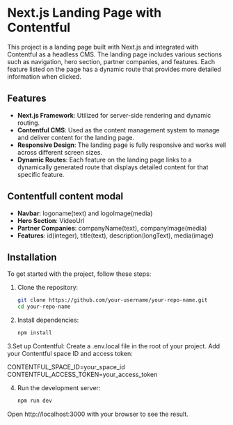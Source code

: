 # Next.js Landing Page with Contentful

This project is a landing page built with Next.js and integrated with Contentful as a headless CMS. 
The landing page includes various sections such as navigation, hero section, partner companies, and features. 
Each feature listed on the page has a dynamic route that provides more detailed information when clicked.

## Features

- **Next.js Framework**: Utilized for server-side rendering and dynamic routing.
- **Contentful CMS**: Used as the content management system to manage and deliver content for the landing page.
- **Responsive Design**: The landing page is fully responsive and works well across different screen sizes.
- **Dynamic Routes**: Each feature on the landing page links to a dynamically generated route that displays detailed content for that specific feature.

## Contentfull content modal

- **Navbar**: logoname(text) and logoImage(media)
- **Hero Section**: VideoUrl
- **Partner Companies**: companyName(text), companyImage(media)
- **Features**: id(integer), title(text), description(longText), media(image)

## Installation

To get started with the project, follow these steps:

1. Clone the repository:

   ```bash
   git clone https://github.com/your-username/your-repo-name.git
   cd your-repo-name

2. Install dependencies:

   ```bash
   npm install

3.Set up Contentful:
   Create a .env.local file in the root of your project.
   Add your Contentful space ID and access token:

  CONTENTFUL_SPACE_ID=your_space_id
  CONTENTFUL_ACCESS_TOKEN=your_access_token

4. Run the development server:

   ```bash
   npm run dev

Open http://localhost:3000 with your browser to see the result.
